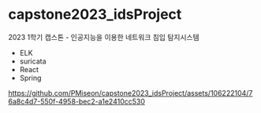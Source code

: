 # capstone2023_idsProject
2023 1학기 캡스톤 - 인공지능을 이용한 네트워크 침입 탐지시스템


- ELK 
- suricata 
- React 
- Spring 


https://github.com/PMiseon/capstone2023_idsProject/assets/106222104/76a8c4d7-550f-4958-bec2-a1e2410cc530

